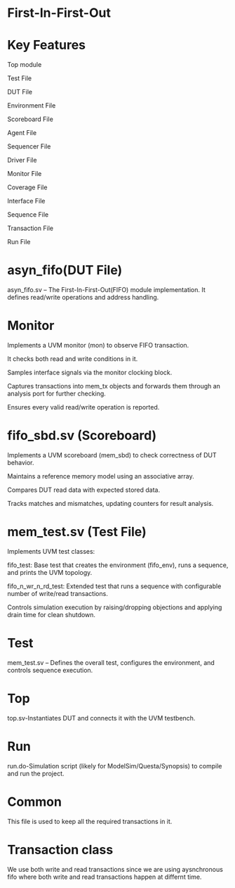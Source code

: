 # First-In-First-Out

# Key Features

Top module

Test File

DUT File

Environment File

Scoreboard File

Agent File

Sequencer File

Driver File

Monitor File

Coverage File

Interface File

Sequence File

Transaction File

Run File


# asyn_fifo(DUT File)

asyn_fifo.sv – The First-In-First-Out(FIFO) module implementation. It defines read/write operations and address handling.

# Monitor

Implements a UVM monitor (mon) to observe FIFO transaction.

It checks both read and write conditions in it.

Samples interface signals via the monitor clocking block.

Captures transactions into mem_tx objects and forwards them through an analysis port for further checking.

Ensures every valid read/write operation is reported.

# fifo_sbd.sv (Scoreboard)
Implements a UVM scoreboard (mem_sbd) to check correctness of DUT behavior.

Maintains a reference memory model using an associative array.

Compares DUT read data with expected stored data.

Tracks matches and mismatches, updating counters for result analysis.

# mem_test.sv (Test File)
Implements UVM test classes:

fifo_test: Base test that creates the environment (fifo_env), runs a sequence, and prints the UVM topology.

fifo_n_wr_n_rd_test: Extended test that runs a sequence with configurable number of write/read transactions.

Controls simulation execution by raising/dropping objections and applying drain time for clean shutdown.

# Test

mem_test.sv – Defines the overall test, configures the environment, and controls sequence execution.

# Top

top.sv-Instantiates DUT and connects it with the UVM testbench.

# Run

run.do-Simulation script (likely for ModelSim/Questa/Synopsis) to compile and run the project.

# Common

This file is used to keep all the required transactions in it.

# Transaction class

We use both write and read transactions since we are using aysnchronous fifo where both write and read transactions happen at differnt time.









